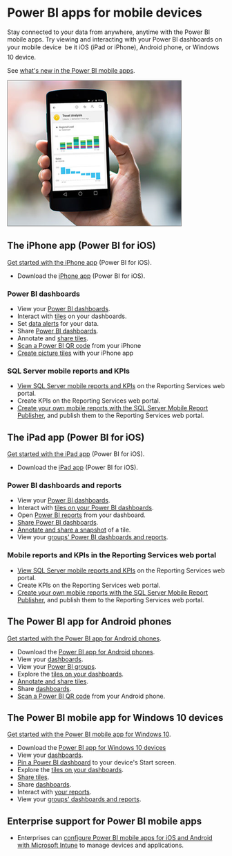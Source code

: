 <properties
   pageTitle="Power BI apps for mobile devices"
   description="Power BI apps for mobile devices"
   services="powerbi"
   documentationCenter=""
   authors="maggiesMSFT"
   manager="mblythe"
   editor=""
   tags=""/>

<tags
   ms.service="powerbi"
   ms.devlang="NA"
   ms.topic="article"
   ms.tgt_pltfrm="NA"
   ms.workload="powerbi"
   ms.date="02/18/2016"
   ms.author="maggies"/>

# Power BI apps for mobile devices  

Stay connected to your data from anywhere, anytime with the Power BI mobile apps. Try viewing and interacting with your Power BI dashboards on your mobile device &#151; be it iOS (iPad or iPhone), Android phone, or Windows 10 device.

See [what's new in the Power BI mobile apps](powerbi-mobile-whats-new-in-the-mobile-apps.md).

![](media/powerbi-powerbi-apps-for-mobile-devices/pbi_phone_photo_crop2.png)


## The iPhone app (Power BI for iOS)
[Get started with the iPhone app](powerbi-mobile-iphone-app-get-started.md) (Power BI for iOS).

-   Download the [iPhone app](http://go.microsoft.com/fwlink/?LinkId=522062) (Power BI for iOS).

### Power BI dashboards

-   View your [Power BI dashboards](powerbi-mobile-dashboards-in-the-iphone-app.md).
-   Interact with [tiles](powerbi-mobile-tiles-in-the-iphone-app.md) on your dashboards.
-   Set [data alerts](powerbi-mobile-set-data-alerts-in-the-iphone-app.md) for your data.
-   Share [Power BI dashboards](powerbi-mobile-share-a-dashboard-from-the-iphone-app.md).
-   Annotate and [share tiles](powerbi-mobile-annotate-and-share-a-tile-from-the-iphone-app.md).
-   [Scan a Power BI QR code](powerbi-mobile-qr-code-for-tile.md) from your iPhone
-   [Create picture tiles](powerbi-mobile-picture-tiles-in-the-iphone-app.md) with your iPhone app

### SQL Server mobile reports and KPIs

- [View SQL Server mobile reports and KPIs](powerbi-mobile-iphone-kpis-mobile-reports.md) on the Reporting Services web portal.
- Create KPIs on the Reporting Services web portal.
- [Create your own mobile reports with the SQL Server Mobile Report Publisher](https://msdn.microsoft.com/library/mt652547.aspx), and publish them to the Reporting Services web portal.

## The iPad app (Power BI for iOS)
[Get started with the iPad app](powerbi-mobile-ipad-app-get-started.md) (Power BI for iOS).

-   Download the [iPad app](http://go.microsoft.com/fwlink/?LinkId=522062) (Power BI for iOS).

### Power BI dashboards and reports

-   View your [Power BI dashboards](powerbi-mobile-dashboards-on-the-ipad-app.md).
-   Interact with [tiles on your Power BI dashboards](powerbi-mobile-tiles-in-the-ipad-app.md).
-   Open [Power BI reports](powerbi-mobile-reports-on-the-ipad-app.md) from your dashboard.
-   [Share Power BI dashboards](powerbi-mobile-share-dashboards-from-the-ipad-app.md).
-   [Annotate and share a snapshot](powerbi-mobile-annotate-and-share-a-snapshot-from-the-ipad-app.md) of a tile.
-   View your [groups' Power BI dashboards and reports](powerbi-service-mobile-groups-in-the-ipad-app.md).

### Mobile reports and KPIs in the Reporting Services web portal

- [View SQL Server mobile reports and KPIs](powerbi-mobile-ipad-kpis-mobile-reports.md) on the Reporting Services web portal.
- Create KPIs on the Reporting Services web portal.
- [Create your own mobile reports with the SQL Server Mobile Report Publisher](https://msdn.microsoft.com/library/mt652547.aspx), and publish them to the Reporting Services web portal.

## The Power BI app for Android phones
[Get started with the Power BI app for Android phones](powerbi-mobile-android-app-get-started.md).

-   Download the [Power BI app for Android phones](http://go.microsoft.com/fwlink/?LinkID=544867).
-   View your [dashboards](powerbi-mobile-dashboards-in-the-android-app.md).
-   View your [Power BI groups](powerbi-mobile-groups-in-the-android-app.md).
-   Explore the [tiles on your dashboards](powerbi-mobile-tiles-in-the-android-app.md).
-   [Annotate and share tiles](powerbi-mobile-annotate-and-share-a-tile-from-the-android-app.md).
-   Share [dashboards](powerbi-mobile-share-a-dashboard-from-the-android-app.md).
-   [Scan a Power BI QR code](powerbi-mobile-qr-code-for-android.md) from your Android phone.

## The Power BI mobile app for Windows 10 devices
[Get started with the Power BI mobile app for Windows 10](powerbi-mobile-win10phone-app-get-started.md).

-   Download the [Power BI app for Windows 10 devices](http://go.microsoft.com/fwlink/?LinkId=526478)
-   View your [dashboards](powerbi-mobile-dashboards-in-the-win10phone-app.md).
-   [Pin a Power BI dashboard](powerbi-mobile-pin-dashboard-from-win10phone-app.md) to your device's Start screen.
-   Explore the [tiles on your dashboards](powerbi-mobile-tiles-in-the-win10phone-app.md).
-   [Share tiles](powerbi-mobile-share-a-tile-from-the-win10phone-app.md).
-   Share [dashboards](powerbi-mobile-share-a-dashboard-from-the-win10phone-app.md).
-   Interact with [your reports](powerbi-mobile-reports-in-the-windows-app.md).
-   View your [groups' dashboards and reports](powerbi-mobile-groups-in-the-win10phone-app.md).

## Enterprise support for Power BI mobile apps

-  Enterprises can [configure Power BI mobile apps for iOS and Android with Microsoft Intune](powerbi-admin-mobile-intune.md) to manage devices and applications.

